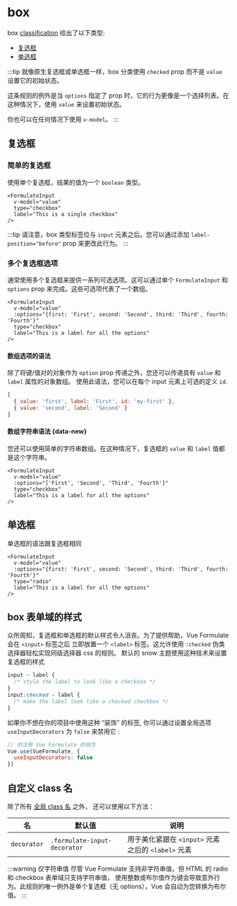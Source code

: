 # box

box [classification](/zh/guide/inputs/custom-inputs/#what-is-a-classification) 给出了以下类型:

- [复选框](#checkbox)
- [单选框](#radio)

:::tip
就像原生复选框或单选框一样，box 分类使用 `checked` prop 而不是 `value` 设置它的初始状态。

这条规则的例外是当 `options` 指定了 prop 时，它的行为更像是一个选择列表。在这种情况下，使用 `value` 来设置初始状态。

你也可以在任何情况下使用 `v-model`。
:::

## 复选框
<div id="checkbox"></div>

### 简单的复选框

使用单个复选框，结果的值为一个 `boolean` 类型。

```vue
<FormulateInput
  v-model="value"
  type="checkbox"
  label="This is a single checkbox"
/>
```

<demo-input-checkbox />

:::tip
请注意，box 类型标签位与 `input` 元素之后。您可以通过添加 `label-position="before"` prop 来更改此行为。
:::

### 多个复选框选项

通常使用多个复选框来提供一系列可选选项。这可以通过单个 `FormulateInput` 和 `options` prop 来完成。这些可选项代表了一个数组。

```vue
<FormulateInput
  v-model="value"
  :options="{first: 'First', second: 'Second', third: 'Third', fourth: 'Fourth'}"
  type="checkbox"
  label="This is a label for all the options"
/>
```

<demo-input-checkbox-multi />

#### 数组选项的语法

除了将键/值对的对象作为 `option` prop 传递之外，您还可以传递具有 `value` 和 `label` 属性的对象数组。
使用此语法，您可以在每个 input 元素上可选的定义 `id`.

```js
[
  { value: 'first', label: 'First', id: 'my-first' },
  { value: 'second', label: 'Second' }
]
```

#### 数组字符串语法 <Badge text="2.5" /> {data-new}

您还可以使用简单的字符串数组。在这种情况下，复选框的 `value` 和 `label` 值都是这个字符串。

```vue
<FormulateInput
  v-model="value"
  :options="['First', 'Second', 'Third', 'Fourth']"
  type="checkbox"
  label="This is a label for all the options"
/>
```

## 单选框
<div id="radio"></div>

单选框的语法跟复选框相同

```vue
<FormulateInput
  v-model="value"
  :options="{first: 'First', second: 'Second', third: 'Third', fourth: 'Fourth'}"
  type="radio"
  label="This is a label for all the options"
/>
```

<demo-input-radio />

## box 表单域的样式

众所周知，复选框和单选框的默认样式令人沮丧。为了提供帮助，Vue Formulate 会在 `<input>` 标签之后
立即放置一个 `<label>` 标签。这允许使用 `:checked` 伪类选择器轻松实现同级选择器 css 的规则。
默认的 snow 主题使用这种技术来设置复选框的样式

```css
input ~ label {
  /* style the label to look like a checkbox */
}
input:checked ~ label {
  /* make the label look like a checked checkbox */
}
```

如果你不想在你的项目中使用这种 “装饰” 的标签, 你可以通过设置全局选项 `useInputDecorators` 为 `false` 来禁用它 :

```js
// 你注册 Vue Formulate 的地方
Vue.use(VueFormulate, {
  useInputDecorators: false
})
```

## 自定义 class 名

除了所有 [全局 class 名](/zh/guide/theming/#customizing-classes) 之外， 还可以使用以下方法：

名             | 默认值                          | 说明
----------------|----------------------------------|---------------------------------------------------
`decorator`     | `.formulate-input-decorator`     | 用于美化紧跟在 `<input>` 元素之后的 `<label>` 元素

:::warning 仅字符串值
尽管 Vue Formulate 支持非字符串值，但 HTML 的 radio 和 checkbox 表单域只支持字符串值，
使用整数或布尔值作为键会导致意外行为。此规则的唯一例外是单个复选框（无 options），Vue 会自动为您转换为布尔值。
:::
